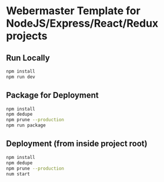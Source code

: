 # Webermaster Template for NodeJS/Express/React/Redux projects

## Run Locally
```bash
npm install
npm run dev
```

## Package for Deployment
```bash
npm install
npm dedupe
npm prune --production
npm run package
```

## Deployment (from inside project root)
```bash
npm install
npm dedupe
npm prune --production
num start
```
